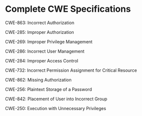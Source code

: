 

# Complete CWE Specifications

CWE-863: Incorrect Authorization

CWE-285: Improper Authorization

CWE-269: Improper Privilege Management

CWE-286: Incorrect User Management

CWE-284: Improper Access Control

CWE-732: Incorrect Permission Assignment for Critical Resource

CWE-862: Missing Authorization

CWE-256: Plaintext Storage of a Password

CWE-842: Placement of User into Incorrect Group

CWE-250: Execution with Unnecessary Privileges